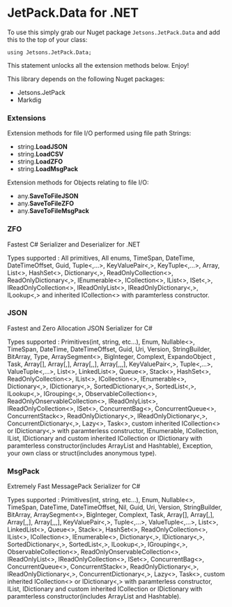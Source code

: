 # JetPack.Data for .NET

To use this simply grab our Nuget package `Jetsons.JetPack.Data` and add this to the top of your class:

    using Jetsons.JetPack.Data;
	
This statement unlocks all the extension methods below. Enjoy!

This library depends on the following Nuget packages:

- Jetsons.JetPack
- Markdig

### Extensions

Extension methods for file I/O performed using file path Strings:

- string.**LoadJSON**
- string.**LoadCSV**
- string.**LoadZFO**
- string.**LoadMsgPack**

Extension methods for Objects relating to file I/O:

- any.**SaveToFileJSON**
- any.**SaveToFileZFO**
- any.**SaveToFileMsgPack**


### ZFO

Fastest C# Serializer and Deserializer for .NET

Types supported : All primitives, All enums, TimeSpan, DateTime, DateTimeOffset, Guid, Tuple<,...>, KeyValuePair<,>, KeyTuple<,...>, Array, List<>, HashSet<>, Dictionary<,>, ReadOnlyCollection<>, ReadOnlyDictionary<,>, IEnumerable<>, ICollection<>, IList<>, ISet<,>, IReadOnlyCollection<>, IReadOnlyList<>, IReadOnlyDictionary<,>, ILookup<,> and inherited ICollection<> with paramterless constructor.

### JSON

Fastest and Zero Allocation JSON Serializer for C#

Types supported : Primitives(int, string, etc...), Enum, Nullable<>, TimeSpan, DateTime, DateTimeOffset, Guid, Uri, Version, StringBuilder, BitArray, Type, ArraySegment<>, BigInteger, Complext, ExpandoObject , Task, Array[], Array[,], Array[,,], Array[,,,], KeyValuePair<,>, Tuple<,...>, ValueTuple<,...>, List<>, LinkedList<>, Queue<>, Stack<>, HashSet<>, ReadOnlyCollection<>, IList<>, ICollection<>, IEnumerable<>, Dictionary<,>, IDictionary<,>, SortedDictionary<,>, SortedList<,>, ILookup<,>, IGrouping<,>, ObservableCollection<>, ReadOnlyOnservableCollection<>, IReadOnlyList<>, IReadOnlyCollection<>, ISet<>, ConcurrentBag<>, ConcurrentQueue<>, ConcurrentStack<>, ReadOnlyDictionary<,>, IReadOnlyDictionary<,>, ConcurrentDictionary<,>, Lazy<>, Task<>, custom inherited ICollection<> or IDictionary<,> with paramterless constructor, IEnumerable, ICollection, IList, IDictionary and custom inherited ICollection or IDictionary with paramterless constructor(includes ArrayList and Hashtable), Exception, your own class or struct(includes anonymous type).

### MsgPack

Extremely Fast MessagePack Serializer for C#

Types supported : Primitives(int, string, etc...), Enum, Nullable<>, TimeSpan, DateTime, DateTimeOffset, Nil, Guid, Uri, Version, StringBuilder, BitArray, ArraySegment<>, BigInteger, Complext, Task, Array[], Array[,], Array[,,], Array[,,,], KeyValuePair<,>, Tuple<,...>, ValueTuple<,...>, List<>, LinkedList<>, Queue<>, Stack<>, HashSet<>, ReadOnlyCollection<>, IList<>, ICollection<>, IEnumerable<>, Dictionary<,>, IDictionary<,>, SortedDictionary<,>, SortedList<,>, ILookup<,>, IGrouping<,>, ObservableCollection<>, ReadOnlyOnservableCollection<>, IReadOnlyList<>, IReadOnlyCollection<>, ISet<>, ConcurrentBag<>, ConcurrentQueue<>, ConcurrentStack<>, ReadOnlyDictionary<,>, IReadOnlyDictionary<,>, ConcurrentDictionary<,>, Lazy<>, Task<>, custom inherited ICollection<> or IDictionary<,> with paramterless constructor, IList, IDictionary and custom inherited ICollection or IDictionary with paramterless constructor(includes ArrayList and Hashtable).

